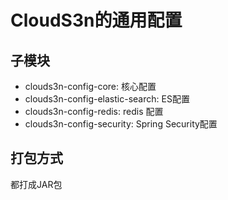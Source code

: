# CloudS3n的通用配置

## 子模块
- clouds3n-config-core: 核心配置
- clouds3n-config-elastic-search: ES配置
- clouds3n-config-redis: redis 配置
- clouds3n-config-security: Spring Security配置

## 打包方式
都打成JAR包
